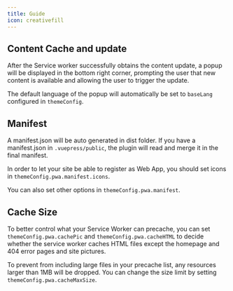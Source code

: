 ```yaml
---
title: Guide
icon: creativefill
---
```


## Content Cache and update

After the Service worker successfully obtains the content update, a popup will be displayed in the bottom right corner, prompting the user that new content is available and allowing the user to trigger the update.

The default language of the popup will automatically be set to `baseLang` configured in `themeConfig`.

## Manifest

A manifest.json will be auto generated in dist folder. If you have a manifest.json in `.vuepress/public`, the plugin will read and merge it in the final manifest.

In order to let your site be able to register as Web App, you should set icons in `themeConfig.pwa.manifest.icons`.

You can also set other options in `themeConfig.pwa.manifest`.

## Cache Size

To better control what your Service Worker can precache, you can set `themeConfig.pwa.cachePic` and `themeConfig.pwa.cacheHTML` to decide whether the service worker caches HTML files except the homepage and 404 error pages and site pictures.

To prevent from including large files in your precache list, any resources larger than 1MB will be dropped. You can change the size limit by setting `themeConfig.pwa.cacheMaxSize`.
